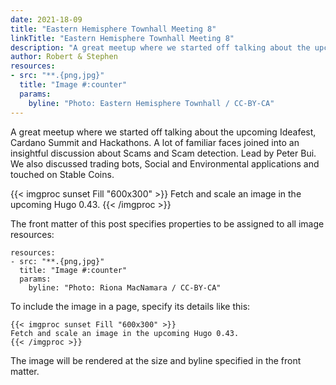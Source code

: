 ```yaml
---
date: 2021-18-09
title: "Eastern Hemisphere Townhall Meeting 8"
linkTitle: "Eastern Hemisphere Townhall Meeting 8"
description: "A great meetup where we started off talking about the upcoming Ideafest, Cardano Summit and Hackathons."
author: Robert & Stephen
resources:
- src: "**.{png,jpg}"
  title: "Image #:counter"
  params:
    byline: "Photo: Eastern Hemisphere Townhall / CC-BY-CA"
---
```


A great meetup where we started off talking about the upcoming Ideafest, Cardano Summit and Hackathons. A lot of familiar faces joined into an insightful discussion about Scams and Scam detection. Lead by Peter Bui. We also discussed trading bots, Social and Environmental applications and touched on Stable Coins.

{{< imgproc sunset Fill "600x300" >}}
Fetch and scale an image in the upcoming Hugo 0.43.
{{< /imgproc >}}

The front matter of this post specifies properties to be assigned to all image resources:

```
resources:
- src: "**.{png,jpg}"
  title: "Image #:counter"
  params:
    byline: "Photo: Riona MacNamara / CC-BY-CA"
```

To include the image in a page, specify its details like this:

```
{{< imgproc sunset Fill "600x300" >}}
Fetch and scale an image in the upcoming Hugo 0.43.
{{< /imgproc >}}
```

The image will be rendered at the size and byline specified in the front matter.


